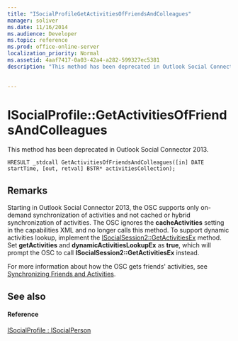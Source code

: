 ```yaml
---
title: "ISocialProfileGetActivitiesOfFriendsAndColleagues"
manager: soliver
ms.date: 11/16/2014
ms.audience: Developer
ms.topic: reference
ms.prod: office-online-server
localization_priority: Normal
ms.assetid: 4aaf7417-0a03-42a4-a282-599327ec5381
description: "This method has been deprecated in Outlook Social Connector 2013."
 
 
---
```


# ISocialProfile::GetActivitiesOfFriendsAndColleagues

This method has been deprecated in Outlook Social Connector 2013.
  
```
HRESULT _stdcall GetActivitiesOfFriendsAndColleagues([in] DATE startTime, [out, retval] BSTR* activitiesCollection);
```

## Remarks

Starting in Outlook Social Connector 2013, the OSC supports only on-demand synchronization of activities and not cached or hybrid synchronization of activities. The OSC ignores the **cacheActivities** setting in the capabilities XML and no longer calls this method. To support dynamic activities lookup, implement the [ISocialSession2::GetActivitiesEx](isocialsession2-getactivitiesex.md) method. Set **getActivities** and **dynamicActivitiesLookupEx** as **true**, which will prompt the OSC to call **ISocialSession2::GetActivitiesEx** instead. 
  
For more information about how the OSC gets friends' activities, see [Synchronizing Friends and Activities](../../outlook-social-connector-provider-reference/developing-a-provider-with-the-osc-xml-schema/synchronizing-friends-and-activities.md). 
  
## See also

#### Reference

[ISocialProfile : ISocialPerson](isocialprofileisocialperson.md)

